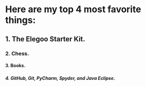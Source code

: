 # <h1> Here are my top 4 most favorite things:
## <h2> 1. The Elegoo Starter Kit.
### <h3> 2. Chess.
#### <h4> 3. Books.
##### <h5> 4. GitHub, Git, PyCharm, Spyder, and Java Eclipse. 
